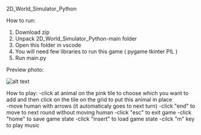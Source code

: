 2D_World_Simulator_Python

How to run:
1. Download zip
2. Unpack 2D_World_Simulator_Python-main folder
3. Open this folder in vscode
4. You will need few libraries to run this game ( pygame tkinter PIL )
5. Run main.py

Preview photo:

![alt text](https://github.com/wiktornazaruk/2D_World_Simulator_Python/blob/main/preview.png?raw=true)

How to play:
-click at animal on the pink tile to choose which you want to add and then click on the tile on the grid to put this animal in place  
-move human with arrows (it automaticaly goes to next turn)
-click "end" to move to next round without moving human
-click "esc" to exit game
-click "home" to save game state
-click "insert" to load game state
-cilck "m" key to play music 

